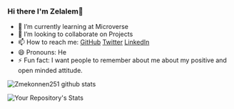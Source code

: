 ### Hi there I'm Zelalem👋

- 🌱 I’m currently learning at Microverse
- 👯 I’m looking to collaborate on Projects
- 📫 How to reach me: [GitHub](https://github.com/zmekonnen251) [Twitter](https://twitter.com/mek_zela) [LinkedIn](https://www.linkedin.com/in/zelalem-getachew/) 
- 😄 Pronouns: He
- ⚡ Fun fact:  I want people to remember about me about my positive and open minded attitude.

![Zmekonnen251 github stats](https://github-readme-stats.vercel.app/api?username=zmekonnen251&show_icons=true&hide_border=true&title_color=ffffff&icon_color=bb2acf&text_color=daf7dc&bg_color=151515)  


![Your Repository's Stats](https://github-readme-stats.vercel.app/api/top-langs/?username=zmekonnen251&theme=blue-green)

